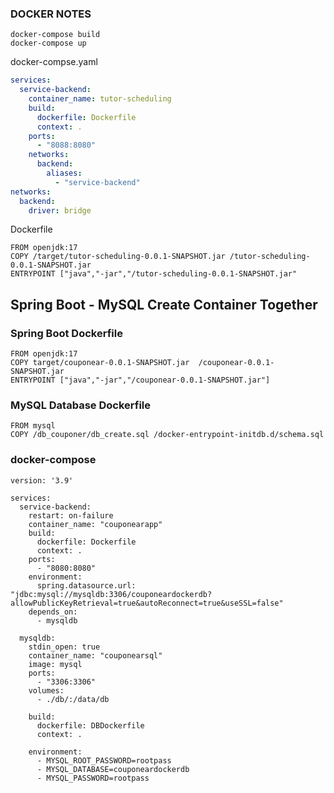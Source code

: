 ### DOCKER NOTES 

`````
docker-compose build
docker-compose up

``````

docker-compse.yaml
``````yaml
services:
  service-backend:
    container_name: tutor-scheduling
    build:
      dockerfile: Dockerfile
      context: .
    ports:
      - "8088:8080"
    networks:
      backend:
        aliases:
          - "service-backend"
networks:
  backend:
    driver: bridge
``````

Dockerfile

``````
FROM openjdk:17
COPY /target/tutor-scheduling-0.0.1-SNAPSHOT.jar /tutor-scheduling-0.0.1-SNAPSHOT.jar
ENTRYPOINT ["java","-jar","/tutor-scheduling-0.0.1-SNAPSHOT.jar"

```````

## Spring Boot - MySQL Create Container Together
### Spring Boot Dockerfile 

``````
FROM openjdk:17
COPY target/couponear-0.0.1-SNAPSHOT.jar  /couponear-0.0.1-SNAPSHOT.jar
ENTRYPOINT ["java","-jar","/couponear-0.0.1-SNAPSHOT.jar"]
``````
### MySQL Database Dockerfile

``````
FROM mysql
COPY /db_couponer/db_create.sql /docker-entrypoint-initdb.d/schema.sql
``````
### docker-compose 
``````
version: '3.9'

services:
  service-backend:
    restart: on-failure
    container_name: "couponearapp"
    build:
      dockerfile: Dockerfile
      context: .
    ports:
      - "8080:8080"
    environment:
      spring.datasource.url: "jdbc:mysql://mysqldb:3306/couponeardockerdb?allowPublicKeyRetrieval=true&autoReconnect=true&useSSL=false" 
    depends_on:
      - mysqldb 

  mysqldb:
    stdin_open: true
    container_name: "couponearsql"
    image: mysql
    ports: 
      - "3306:3306"
    volumes:
      - ./db/:/data/db
    
    build:
      dockerfile: DBDockerfile
      context: .

    environment:
      - MYSQL_ROOT_PASSWORD=rootpass
      - MYSQL_DATABASE=couponeardockerdb
      - MYSQL_PASSWORD=rootpass
``````
